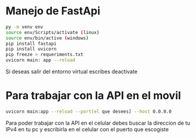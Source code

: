 # Manejo de FastApi

```sh
py -m venv env
source env/Scripts/activate (linux)
source env/bin/active (windows)
pip install fastapi
pip install uvicorn
pip freeze > requeriments.txt
uvicorn main: app --reload
```
Si deseas salir del entorno virtual escribes deactivate

# Para trabajar con la API en el movil

```sh
uvicorn main:app --reload --port[el que desees] --host 0.0.0.0
```
Para poder trabajar con la API en el celular debes buscar la direccion de tu IPv4 en tu pc y escribirla en el celular con el puerto que escogiste
